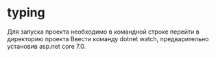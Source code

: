 # typing
Для запуска проекта необходимо в командной строке перейти в директорию проекта
Ввести команду dotnet watch, предварительно установив asp.net core 7.0.
